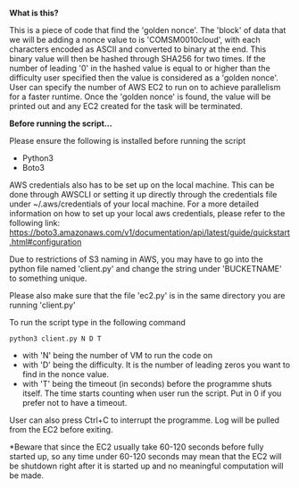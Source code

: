 **What is this?**

This is a piece of code that find the 'golden nonce'. The 'block' of data that we will be adding a nonce value to is 'COMSM0010cloud', with each characters encoded as ASCII and converted to binary at the end. This binary value will then be hashed through SHA256 for two times. If the number of leading '0' in the hashed value is equal to or higher than the difficulty user specified then the value is considered as a 'golden nonce'.
User can specify the number of AWS EC2 to run on to achieve parallelism for a faster runtime. Once the 'golden nonce' is found, the value will be printed out and any EC2 created for the task will be terminated. 

**Before running the script...**

Please ensure the following is installed before running the script
- Python3
- Boto3

AWS credentials also has to be set up on the local machine. This can be done through AWSCLI or setting it up directly through the credentials file under ~/.aws/credentials of your local machine.
For a more detailed information on how to set up your local aws credentials, please refer to the following link:
https://boto3.amazonaws.com/v1/documentation/api/latest/guide/quickstart.html#configuration 

Due to restrictions of S3 naming in AWS, you may have to go into the python file named 'client.py' and change the string under 'BUCKETNAME' to something unique.

Please also make sure that the file 'ec2.py' is in the same directory you are running 'client.py'

To run the script type in the following command

`python3 client.py N D T`
- with 'N' being the number of VM to run the code on
- with 'D' being the difficulty. It is the number of leading zeros you want to find in the nonce value.
- with 'T' being the timeout (in seconds) before the programme shuts itself. The time starts counting when user run the script. Put in 0 if you prefer not to have a timeout.

User can also press Ctrl+C to interrupt the programme. Log will be pulled from the EC2 before exiting.

*Beware that since the EC2 usually take 60-120 seconds before fully started up, so any time under 60-120 seconds may mean that the EC2 will be shutdown right after it is started up and no meaningful computation will be made.



